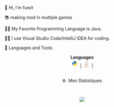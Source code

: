 👋 Hi, I'm fuezt

📚 making mod in multiple games

💪🏼 My Favorite Programming Language is Java.

👨‍💻 I use Visual Studio Code/IntelliJ IDEA for coding.

🔨 Languages and Tools:
<p align="center">
	<b>Languages</b>
	<br>
	<code><img height="25" src="https://raw.githubusercontent.com/github/explore/80688e429a7d4ef2fca1e82350fe8e3517d3494d/topics/python/python.png"></code>&nbsp;|
	<code><img height="25" src="https://raw.githubusercontent.com/github/explore/80688e429a7d4ef2fca1e82350fe8e3517d3494d/topics/java/java.png"></code>&nbsp;|
	<br><br>
</p>
<p align="center">⚙️ &nbsp;Mes Statistiques</p>
<br>
<p align="center">
<a href="https://github.com/fuezt">
  <img height="180em" src="https://github-readme-stats-eight-theta.vercel.app/api?username=fuezt&show_icons=true&theme=react&include_all_commits=true&locale=fr"/>
</a>
  
</p>


 
